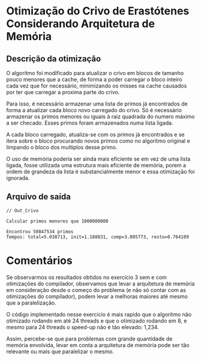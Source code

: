 Otimização do Crivo de Erastótenes Considerando Arquitetura de Memória
======================================================================

Descrição da otimização
-----------------------

O algoritmo foi modificado para atualizar o crivo em blocos de tamanho pouco menores que a cache, de forma a poder carregar o bloco inteiro cada vez que for necessário, minimizando os misses na cache causados por ter que carregar a proxima parte do crivo.

Para isso, é necessário armazenar uma lista de primos já encontrados de forma a atualizar cada bloco novo carregado do crivo. Só é necessário armazenar os primos menores ou iguais à raiz quadrada do numero máximo a ser checado. Esses primos foram armazenados numa lista ligada.

A cada bloco carregado, atualiza-se com os primos já encontrados e se itera sobre o bloco procurando novos primos como no algoritmo original e limpando o bloco dos multiplos desse primo.

O uso de memória poderia ser ainda mais eficiente se em vez de uma lista ligada, fosse utilizada uma estrutura mais eficiente de memória, porem a ordem de grandeza da lista é substancialmente menor e essa otimização foi ignorada.

Arquivo de saída 
----------

```
// Out_Crivo

Calcular primos menores que 1000000000

Encontrou 50847534 primos
Tempos: total=5.038713, init=1.188831, comp=3.085773, resto=0.764109
``` 

Comentários
===========

Se observarmos os resultados obtidos no exercício 3 sem e com otimizações do compilador, observamos que levar a arquitetura de memória em consideração desde o começo do problema (e não só contar com as otimizações do compilador), podem levar a melhoras maiores até mesmo que a paralelização.

O código implementado nesse exercício é mais rapido que o algoritmo não otimizado rodando em até 24 threads e que o otimizado rodando em 8, e mesmo para 24 threads o speed-up não é tão elevado: 1,234.

Assim, percebe-se que para problemas com grande quantidade de memória envolvida, levar em conta a arquitetura de memória pode ser tão relevante ou mais que paralelizar o mesmo.
